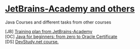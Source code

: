 
# <strong><a href="https://hyperskill.org/join/5c60c124">JetBrains-Academy and others</a></strong>

Java Courses and different tasks from other courses

[JB] <a href="https://hyperskill.org/">Training plan from JetBrains-Academy</a> <br>
[OC] <a href="https://www.udemy.com/course/java-oca-oracle/">Java for beginners: from zero to Oracle Certificate</a> <br>
[DS]  <a href="https://www.udemy.com/user/devstudy-net/">DevStudy.net course. </a> <br>
